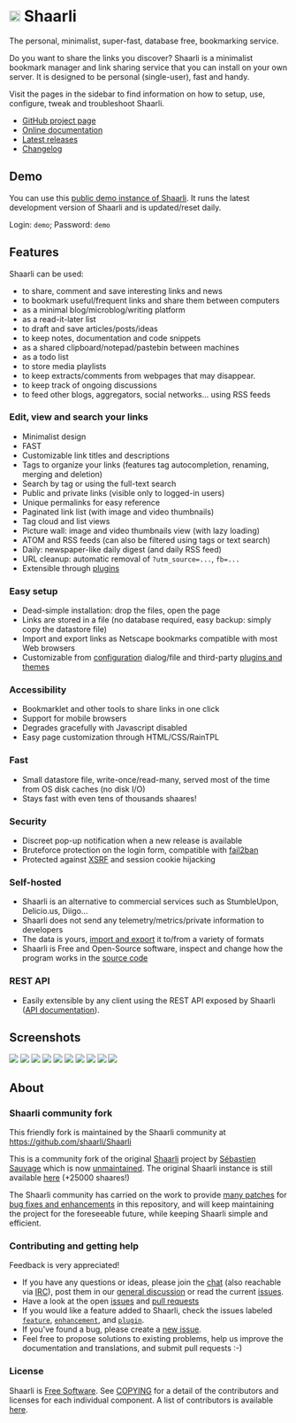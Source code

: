 # <img src="images/icon.png" width="20px" height="20px"> Shaarli

The personal, minimalist, super-fast, database free, bookmarking service.

Do you want to share the links you discover?
Shaarli is a minimalist bookmark manager and link sharing service that you can install on your own server.
It is designed to be personal (single-user), fast and handy.

<!-- TODO screenshots -->

Visit the pages in the sidebar to find information on how to setup, use, configure, tweak and troubleshoot Shaarli.


* [GitHub project page](https://github.com/shaarli/Shaarli)
* [Online documentation](https://shaarli.readthedocs.io/)
* [Latest releases](https://github.com/shaarli/Shaarli/releases)
* [Changelog](https://github.com/shaarli/Shaarli/blob/master/CHANGELOG.md)


## Demo

You can use this [public demo instance of Shaarli](https://demo.shaarli.org).
It runs the latest development version of Shaarli and is updated/reset daily.

Login: `demo`; Password: `demo`


## Features

Shaarli can be used:

- to share, comment and save interesting links and news
- to bookmark useful/frequent links and share them between computers
- as a minimal blog/microblog/writing platform
- as a read-it-later list
- to draft and save articles/posts/ideas
- to keep notes, documentation and code snippets
- as a shared clipboard/notepad/pastebin between machines
- as a todo list
- to store media playlists
- to keep extracts/comments from webpages that may disappear.
- to keep track of ongoing discussions
- to feed other blogs, aggregators, social networks... using RSS feeds

### Edit, view and search your links

- Minimalist design
- FAST
- Customizable link titles and descriptions
- Tags to organize your links (features tag autocompletion, renaming, merging and deletion)
- Search by tag or using the full-text search
- Public and private links (visible only to logged-in users)
- Unique permalinks for easy reference
- Paginated link list (with image and video thumbnails)
- Tag cloud and list views
- Picture wall: image and video thumbnails view (with lazy loading)
- ATOM and RSS feeds (can also be filtered using tags or text search)
- Daily: newspaper-like daily digest (and daily RSS feed)
- URL cleanup: automatic removal of `?utm_source=...`, `fb=...`
- Extensible through [plugins](https://shaarli.readthedocs.io/en/master/Plugins/#plugin-usage)

### Easy setup

- Dead-simple installation: drop the files, open the page
- Links are stored in a file (no database required, easy backup: simply copy the datastore file)
- Import and export links as Netscape bookmarks compatible with most Web browsers
- Customizable from [configuration](Shaarli-configuration) dialog/file and third-party [plugins and themes](Community-&-related-software)


### Accessibility

- Bookmarklet and other tools to share links in one click
- Support for mobile browsers
- Degrades gracefully with Javascript disabled
- Easy page customization through HTML/CSS/RainTPL


### Fast

- Small datastore file, write-once/read-many, served most of the time from OS disk caches (no disk I/O)
- Stays fast with even tens of thousands shaares!


### Security

- Discreet pop-up notification when a new release is available
- Bruteforce protection on the login form, compatible with [fail2ban](Server-configuration#fail2ban)
- Protected against [XSRF](http://en.wikipedia.org/wiki/Cross-site_request_forgery) and session cookie hijacking


### Self-hosted

- Shaarli is an alternative to commercial services such as StumbleUpon, Delicio.us, Diigo...
- Shaarli does not send any telemetry/metrics/private information to developers
- The data is yours, [import and export](Usage#import-export) it to/from a variety of formats
- Shaarli is Free and Open-Source software, inspect and change how the program works in the [source code](https://github.com/shaarli/Shaarli)


### REST API

- Easily extensible by any client using the REST API exposed by Shaarli ([API documentation](http://shaarli.github.io/api-documentation/)).



## Screenshots

[![](https://i.imgur.com/8wEBRSG.png)](https://i.imgur.com/WWPfSj0.png) [![](https://i.imgur.com/rrsjWYy.png)](https://i.imgur.com/TZzGHMs.png) [![](https://i.imgur.com/uICDOle.png)](https://i.imgur.com/27wYsbC.png) [![](https://i.imgur.com/KNvFGVB.png)](https://i.imgur.com/0f5faqw.png) [![](https://i.imgur.com/tVvD3gH.png)](https://i.imgur.com/zGF4d6L.jpg) [![](https://i.imgur.com/8iRzHfe.png)](https://i.imgur.com/sfJJ6NT.png) [![](https://i.imgur.com/GjZGvIh.png)](https://i.imgur.com/QsedIuJ.png) [![](https://i.imgur.com/TFZ9PEq.png)](https://i.imgur.com/KdtF8Ll.png) [![](https://i.imgur.com/IvlqXXK.png)](https://i.imgur.com/boaaibC.png) [![](https://i.imgur.com/nlETouG.png)](https://i.imgur.com/Ib9O7n3.png)





## About

### Shaarli community fork

This friendly fork is maintained by the Shaarli community at <https://github.com/shaarli/Shaarli>

This is a community fork of the original [Shaarli](https://github.com/sebsauvage/Shaarli/) project by [Sébastien Sauvage](http://sebsauvage.net/) which is now [unmaintained](https://github.com/sebsauvage/Shaarli/issues/191). The original Shaarli instance is still available [here](https://sebsauvage.net/links/) (+25000 shaares!)

The Shaarli community has carried on the work to provide [many patches](https://github.com/shaarli/Shaarli/compare/sebsauvage:master...master) for [bug fixes and enhancements](https://github.com/shaarli/Shaarli/issues?q=is%3Aclosed+) in this repository, and will keep maintaining the project for the foreseeable future, while keeping Shaarli simple and efficient.


### Contributing and getting help

Feedback is very appreciated!

- If you have any questions or ideas, please join the [chat](https://gitter.im/shaarli/Shaarli) (also reachable via [IRC](https://irc.gitter.im/)), post them in our [general discussion](https://github.com/shaarli/Shaarli/issues/308) or read the current [issues](https://github.com/shaarli/Shaarli/issues).
- Have a look at the open [issues](https://github.com/shaarli/Shaarli/issues) and [pull requests](https://github.com/shaarli/Shaarli/pulls)
- If you would like a feature added to Shaarli, check the issues labeled [`feature`](https://github.com/shaarli/Shaarli/labels/feature), [`enhancement`](https://github.com/shaarli/Shaarli/labels/enhancement), and [`plugin`](https://github.com/shaarli/Shaarli/labels/plugin).
- If you've found a bug, please create a [new issue](https://github.com/shaarli/Shaarli/issues/new).
- Feel free to propose solutions to existing problems, help us improve the documentation and translations, and submit pull requests :-)


### License

Shaarli is [Free Software](http://en.wikipedia.org/wiki/Free_software). See
[COPYING](https://github.com/shaarli/Shaarli/blob/master/COPYING) for a detail
of the contributors and licenses for each individual component. A list of
contributors is available
[here](https://github.com/shaarli/Shaarli/blob/master/AUTHORS).

